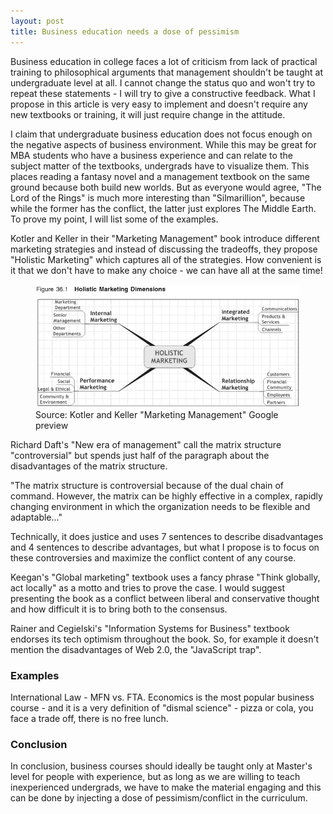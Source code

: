 ```yaml
---
layout: post
title: Business education needs a dose of pessimism
---
```


Business education in college faces a lot of criticism from lack of practical training to philosophical arguments that management shouldn't be taught at undergraduate level at all. I cannot change the status quo and won't try to repeat these statements - I will try to give a constructive feedback. What I propose in this article is very easy to implement and doesn't require any new textbooks or training, it will just require change in the attitude.  

I claim that undergraduate business education does not focus enough on the negative aspects of business environment. While this may be great for MBA students who have a business experience and can relate to the subject matter of the textbooks, undergrads have to visualize them. This places reading a fantasy novel and a management textbook on the same ground because both build new worlds. But as everyone would agree, "The Lord of the Rings" is much more interesting than "Silmarillion", because while the former has the conflict, the latter just explores The Middle Earth. To prove my point, I will list some of the examples.  


Kotler and Keller in their "Marketing Management" book introduce different marketing strategies and instead of discussing the tradeoffs, they propose "Holistic Marketing" which captures all of the strategies. How convenient is it that we don't have to make any choice - we can have all at the same time!

<figure class="blog">
	<img src="/assets/img/holistic.png" alt="Holistic Marketing">
	<figcaption>Source: Kotler and Keller "Marketing Management" Google preview</figcaption>
</figure>


Richard Daft's "New era of management" call the matrix structure "controversial" but spends just half of the paragraph about the disadvantages of the matrix structure.  

"The matrix structure is controversial because of the dual chain of command. However, the matrix can be highly effective in a complex, rapidly changing environment in which the organization needs to be flexible and adaptable..."

Technically, it does justice and uses 7 sentences to describe disadvantages and 4 sentences to describe advantages, but what I propose is to focus on these controversies and maximize the conflict content of any course.  


Keegan's "Global marketing" textbook uses a fancy phrase "Think globally, act locally" as a motto and tries to prove the case. I would suggest presenting the book as a conflict between liberal and conservative thought and how difficult it is to bring both to the consensus.  


Rainer and Cegielski's "Information Systems for Business" textbook endorses its tech optimism throughout the book. So, for example it doesn't mention the disadvantages of Web 2.0, the "JavaScript trap".  

### Examples

International Law - MFN vs. FTA. Economics is the most popular business course - and it is a very definition of "dismal science" - pizza or cola, you face a trade off, there is no free lunch. 

### Conclusion

In conclusion, business courses should ideally be taught only at Master's level for people with experience, but as long as we are willing to teach inexperienced undergrads, we have to make the material engaging and this can be done by injecting a dose of pessimism/conflict in the curriculum.
